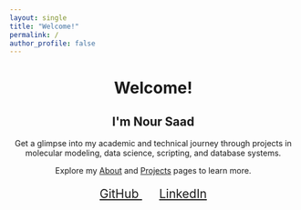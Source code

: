 ```yaml
---
layout: single
title: "Welcome!"
permalink: /
author_profile: false
---
```


<h1 style="text-align: center;">Welcome!</h1>

<h2 style="text-align: center;">I'm Nour Saad</h2>

<p style="text-align: center; max-width: 600px; margin: 0 auto;">
  Get a glimpse into my academic and technical journey through projects in molecular modeling,
  data science, scripting, and database systems.
</p>

<p style="text-align: center;">
  Explore my <a href="/about/">About</a> and <a href="/projects/">Projects</a> pages to learn more.
</p>

<div style="text-align: center; font-size: 1.5em; margin-top: 20px;">
  <a href="https://github.com/NourSaadd" target="_blank" style="margin: 0 15px;">
    <i class="fab fa-github"></i> GitHub
  </a>
  <a href="https://linkedin.com/in/nour-saad-8a91472a0" target="_blank" style="margin: 0 15px;">
    <i class="fab fa-linkedin"></i> LinkedIn
  </a>
</div>
